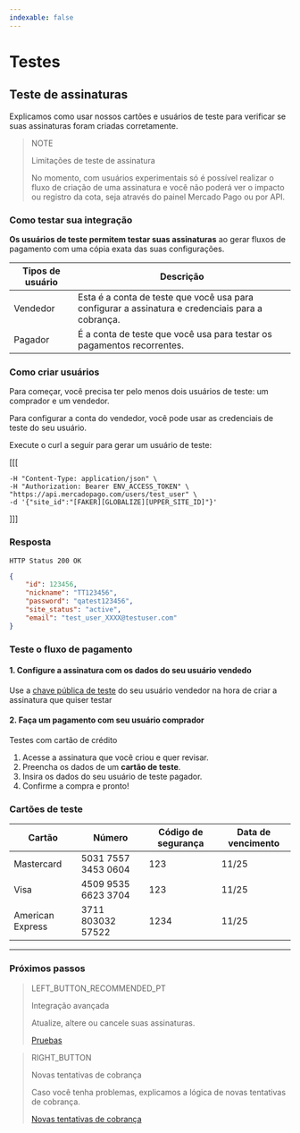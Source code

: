 ```yaml
---
indexable: false
---
```


# Testes   

## Teste de assinaturas

Explicamos como usar nossos cartões e usuários de teste para verificar se suas assinaturas foram criadas corretamente.

> NOTE
> 
> Limitações de teste de assinatura
> 
> No momento, com usuários experimentais só é possível realizar o fluxo de criação de uma assinatura e você não poderá ver o impacto ou registro da cota, seja através do painel Mercado Pago ou por API.


### Como testar sua integração

**Os usuários de teste permitem testar suas assinaturas** ao gerar fluxos de pagamento com uma cópia exata das suas configurações.

Tipos de usuário |   Descrição  
------------ 	 |	--------    
Vendedor       |  Esta é a conta de teste que você usa para configurar a assinatura e credenciais para a cobrança.
Pagador        |  É a conta de teste que você usa para testar os pagamentos recorrentes.  

### Como criar usuários

Para começar, você precisa ter pelo menos dois usuários de teste: um comprador e um vendedor.

Para configurar a conta do vendedor, você pode usar as credenciais de teste do seu usuário. 

Execute o curl a seguir para gerar um usuário de teste:


[[[
```curl curl -X POST \
-H "Content-Type: application/json" \
-H "Authorization: Bearer ENV_ACCESS_TOKEN" \
"https://api.mercadopago.com/users/test_user" \
-d '{"site_id":"[FAKER][GLOBALIZE][UPPER_SITE_ID]"}'
```
]]]

### Resposta
`HTTP Status 200 OK`
```json
{
    "id": 123456,
    "nickname": "TT123456",
    "password": "qatest123456",
    "site_status": "active",
    "email": "test_user_XXXX@testuser.com"
}
```

### Teste o fluxo de pagamento

#### 1. Configure a assinatura com os dados do seu usuário vendedo

Use a <a href="https://www.mercadopago[FAKER][URL][DOMAIN]/account/credentials" target="_blank">chave pública de teste</a> do seu usuário vendedor na hora de criar a assinatura que quiser testar

#### 2. Faça um pagamento com seu usuário comprador

Testes com cartão de crédito

1. Acesse a assinatura que você criou e quer revisar.
1. Preencha os dados de um **cartão de teste**.
1. Insira os dados do seu usuário de teste pagador.
1. Confirme a compra e pronto!

### Cartões de teste

Cartão |   Número  | Código de segurança   |   Data de vencimento
------------ 	 |	--------    |	--------    |	--------
Mastercard       |  5031 7557 3453 0604 |   123 | 11/25            
Visa             |  4509 9535 6623 3704 |   123 | 11/25   
American Express |  3711 803032 57522   |   1234| 11/25   

------------
### Próximos passos

> LEFT_BUTTON_RECOMMENDED_PT
>
> Integração avançada
>
> Atualize, altere ou cancele suas assinaturas.
>
> [Pruebas](http://www.mercadopago[FAKER][URL][DOMAIN]/developers/pt/guides/online-payments/subscriptions/advanced-integration/)

> RIGHT_BUTTON
>
> Novas tentativas de cobrança
>
> Caso você tenha problemas, explicamos a lógica de novas tentativas de cobrança. 
>
> [Novas tentativas de cobrança](http://www.mercadopago[FAKER][URL][DOMAIN]/developers/pt/guides/online-payments/subscriptions/payment-retry/)
